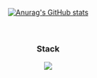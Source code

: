 <div align="center">
  
[![Anurag's GitHub stats](https://github-readme-stats.vercel.app/api?username=do9605)](https://github.com/do9605)
  
<br>
  
### Stack
<img src="https://img.shields.io/badge/Python-3776AB?style=flat-square&logo=Python&logoColor=white"/>

</div>
